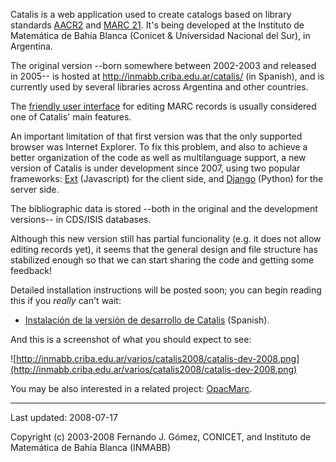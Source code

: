 Catalis is a web application used to create catalogs based on library standards [AACR2](http://www.aacr2.org) and [MARC 21](http://www.loc.gov/marc/). It's being developed at the Instituto de Matemática de Bahía Blanca (Conicet & Universidad Nacional del Sur), in Argentina.

The original version --born somewhere between 2002-2003 and released in 2005-- is hosted at http://inmabb.criba.edu.ar/catalis/ (in Spanish), and is currently used by several libraries across Argentina and other countries.

The [friendly user interface](http://inmabb.criba.edu.ar/catalis/img/img-2.htm) for editing MARC records is usually considered one of Catalis' main features.

An important limitation of that first version was that the only supported browser was Internet Explorer. To fix this problem, and also to achieve a better organization of the code as well as multilanguage support, a new version of Catalis is under development since 2007, using two popular frameworks: [Ext](http://extjs.com/products/extjs/) (Javascript) for the client side, and [Django](http://djangoproject.com) (Python) for the server side.

The bibliographic data is stored --both in the original and the development versions-- in CDS/ISIS databases.

Although this new version still has partial funcionality (e.g. it does not allow editing records yet), it seems that the general design and file structure has stabilized enough so that we can start sharing the code and getting some feedback!

Detailed installation instructions will be posted soon; you can begin reading this if you _really_ can't wait:

  * [Instalación de la versión de desarrollo de Catalis](http://catalis.uns.edu.ar/doku/doku.php/instalacion_de_catalis_con_django) (Spanish).

And this is a screenshot of what you should expect to see:

![http://inmabb.criba.edu.ar/varios/catalis2008/catalis-dev-2008.png](http://inmabb.criba.edu.ar/varios/catalis2008/catalis-dev-2008.png)



You may be also interested in a related project: [OpacMarc](http://code.google.com/p/opacmarc/).



---


Last updated: 2008-07-17

Copyright (c) 2003-2008 Fernando J. Gómez, CONICET, and Instituto de
Matemática de Bahía Blanca (INMABB)
